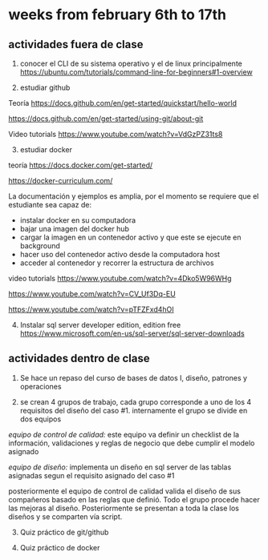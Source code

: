 # weeks from february 6th to 17th

## actividades fuera de clase

1. conocer el CLI de su sistema operativo y el de linux principalmente 
https://ubuntu.com/tutorials/command-line-for-beginners#1-overview 


2. estudiar github

Teoría
https://docs.github.com/en/get-started/quickstart/hello-world 

https://docs.github.com/en/get-started/using-git/about-git 

Video tutorials
https://www.youtube.com/watch?v=VdGzPZ31ts8 

3. estudiar docker

teoría
https://docs.docker.com/get-started/ 

https://docker-curriculum.com/ 

La documentación y ejemplos es amplia, por el momento se requiere que el estudiante sea capaz de: 
- instalar docker en su computadora
- bajar una imagen del docker hub
- cargar la imagen en un contenedor activo y que este se ejecute en background
- hacer uso del contenedor activo desde la computadora host
- acceder al contenedor y recorrer la estructura de archivos

video tutorials
https://www.youtube.com/watch?v=4Dko5W96WHg 

https://www.youtube.com/watch?v=CV_Uf3Dq-EU 

https://www.youtube.com/watch?v=pTFZFxd4hOI 


4. Instalar sql server developer edition, edition free
https://www.microsoft.com/en-us/sql-server/sql-server-downloads 


## actividades dentro de clase

1. Se hace un repaso del curso de bases de datos I, diseño, patrones y operaciones

2. se crean 4 grupos de trabajo, cada grupo corresponde a uno de los 4 requisitos del diseño del caso #1. internamente el grupo se divide en dos equipos

_equipo de control de calidad:_ este equipo va definir un checklist de la información, validaciones y reglas de negocio que debe cumplir el modelo asignado 

_equipo de diseño:_ implementa un diseño en sql server de las tablas asignadas segun el requisito asignado del caso #1

posteriormente el equipo de control de calidad valida el diseño de sus compañeros basado en las reglas que definió. Todo el grupo procede hacer las mejoras al diseño. Posteriormente se presentan a toda la clase los diseños y se comparten vía script. 

3. Quiz práctico de git/github

4. Quiz práctico de docker
